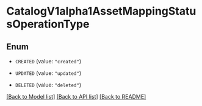 # CatalogV1alpha1AssetMappingStatusOperationType

## Enum


* `CREATED` (value: `"created"`)

* `UPDATED` (value: `"updated"`)

* `DELETED` (value: `"deleted"`)


[[Back to Model list]](../README.md#documentation-for-models) [[Back to API list]](../README.md#documentation-for-api-endpoints) [[Back to README]](../README.md)


